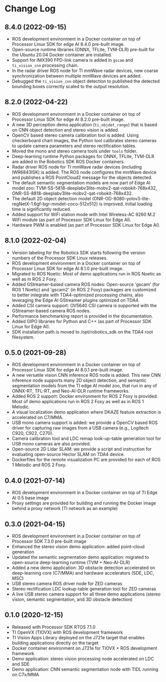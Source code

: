 Change Log
==========

## 8.4.0 (2022-09-15)

* ROS development environment in a Docker container on top of Processor Linux SDK for edge AI 8.4.0 pre-built image.
* Open-source runtime libraries (ONNX, TFLite, TVM-DLR) pre-built for the Ubuntu 20.04 Docker container are installed.
* Support for IMX390 FPD-link camera is added in `gscam` and `ti_vision_cnn` processing chain.
* In the radar driver ROS node for TI mmWave radar devices, new coarse synchronization between multiple mmWave devices are added.
* Debugged the `ti_vision_cnn` object detection to published the detected bounding boxes correctly scaled to the output resolution.

## 8.2.0 (2022-04-22)

* ROS development environment in a Docker container on top of Processor Linux SDK for edge AI 8.2.0 pre-built image.
* A new 3D perception demo application (`ti_objdet_range`) that is based on CNN object detection and stereo vision is added.
* OpenCV based stereo camera calibration tool is added. Using checkerboard chart images, the Python tool calibrates stereo cameras to update camera parameters and stereo rectification tables.
* Moved the mono and stereo camera tools under `tools` folder.
* Deep-learning runtime Python packages for ONNX, TFLite, TVM-DLR are added in the Robotics SDK ROS Docker containers.
* Radar driver ROS node for TI mmWave radar devices (including IWR6843ISK) is added. The ROS node configures the mmWave device and publishes a ROS PointCloud2 message for the objects detected.
* The default semantic segmentation models are now part of Edge AI model zoo: TVM-SS-5818-deeplabv3lite-mobv2-qat-robokit-768x432, ONR-SS-8818-deeplabv3lite-mobv2-qat-robokit-768x432.
* The default 2D object detection model (ONR-OD-8080-yolov3-lite-regNetX-1.6gf-bgr-mmdet-coco-512x512) is improved. Initial loading time is significantly reduced.
* Added support for WiFi station mode with Intel Wireless-AC 9260 M.2 WiFi module (as part of Processor SDK Linux for Edge AI).
* Hardware PWM is enabled (as part of Processor SDK Linux for Edge AI).

## 8.1.0 (2022-02-04)

* Version labeling for the Robotics SDK starts following the version numbers of the Processor SDK Linux releases.
* ROS development environment in a Docker container on top of Processor Linux SDK for edge AI 8.1.0 pre-built image.
* Migrated to ROS Noetic: Most of demo applications run in ROS Noetic as well as in ROS 2 Foxy.
* Added GStreamer-based camera ROS nodes: Open-source 'gscam' (for ROS 1 Noetic) and 'gscam2' (in ROS 2 Foxy) packages are customized to better integrate with TDA4-optimized processing chains, also leveraging the Edge AI GStreamer plugins optimized on TDA4.
* Added CSI camera support: OV5640 CSI camera is supported with the GStreamer-based camera ROS nodes.
* Performance benchmarking report is provided in the documentation.
* Added GIPO libraries for Python and C++ (as part of Processor SDK Linux for Edge AI).
* SDK installation path is moved to /opt/robotics_sdk on the TDA4 root filesystem.

## 0.5.0 (2021-09-28)

* ROS development environment in a Docker container on top of Processor Linux SDK for edge AI 8.0.1 pre-built image.
* A new versatile vision CNN inference ROS node is added. This new CNN inference node supports many 2D object detection, and semantic segmentation models from the TI edge AI model zoo, that run in any of ONNX-RT, TFL-RT, and Neo-AI-DLR runtime frameworks.
* Added ROS 2 support: Docker environment for ROS 2 Foxy is provided. Most of demo applications run in ROS 2 Foxy as well as in ROS 1 Melodic.
* A visual localization demo application where DKAZE feature extraction is accelerated on C7/MMA.
* USB mono camera support is added: we provide a OpenCV based ROS driver for capturing raw images from a USB camera (e.g., Logitech C920, C922, C270).
* Camera calibration tool and LDC remap look-up-table generation tool for USB mono cameras are also provided.
* Open-source 2D Lidar SLAM: we provide a script and instruction for evaluating open-source Hector SLAM on TDA4 device.
* Dockerfiles for the remote visualization PC are provided for each of ROS 1 Melodic and ROS 2 Foxy.

## 0.4.0 (2021-07-14)

* ROS development environment in a Docker container on top of TI Edge AI 0.5 base image
* Proxy settings are provided for building and running the Docker image behind a proxy network (TI network as an example)

## 0.3.0 (2021-04-15)

* ROS development environment in a Docker container on top of Processor SDK 7.3.0 pre-built image
* Enhanced the stereo vision demo application: added point-cloud generation
* Updated the semantic segmentation demo application: migrated to open-source deep-learning runtime (TVM + Neo-AI-DLR)
* Added a new demo application: 3D obstacle detection accelerated on deep-learning core (C7/MMA) and hardware accelerators (SDE, LDC, MSC)
* USB stereo camera ROS driver node for ZED cameras
* Stereo rectification LDC lookup-table generation tool for ZED cameras
* A live USB stereo camera support for all three demo applications (stereo vision, semantic segmentation, and 3D obstacle detection)

## 0.1.0 (2020-12-15)

* Released with Processor SDK RTOS 7.1.0
* TI OpenVX (TIOVX) with ROS development framework
* TI Vision Apps Library deployed on the J721e target that enables building applications directly on the target
* Docker container environment on J721e for TIOVX + ROS development framework
* Demo application: stereo vision processing node accelerated on LDC and SDE
* Demo application: CNN semantic segmentation node with TIDL running on C7x/MMA